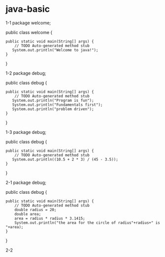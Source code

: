 # java-basic
1-1
package welcome;

public class welcome {

	public static void main(String[] args) {
		// TODO Auto-generated method stub
       System.out.println("Welcome to java!");
	}

}

1-2
package debug;

public class debug {

	public static void main(String[] args) {
		// TODO Auto-generated method stub
       System.out.println("Program is fun");
       System.out.println("Fundamentals first");
       System.out.println("problem driven");
	}

}

1-3
package debug;

public class debug {

	public static void main(String[] args) {
		// TODO Auto-generated method stub
       System.out.println((10.5 + 2 * 3) / (45 - 3.5));
	}
}

2-1
package debug;

public class debug {

	public static void main(String[] args) {
		// TODO Auto-generated method stub
		double radius = 20;
	    double area;
	    area = radius * radius * 3.1415;
	    System.out.println("the area for the circle of radius"+radius+" is "+area);
	}
}

2-2

